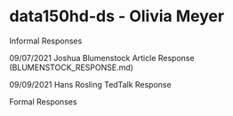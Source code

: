# data150hd-ds - Olivia Meyer

Informal Responses 

09/07/2021 Joshua Blumenstock Article Response (BLUMENSTOCK_RESPONSE.md)

09/09/2021 Hans Rosling TedTalk Response

Formal Responses
